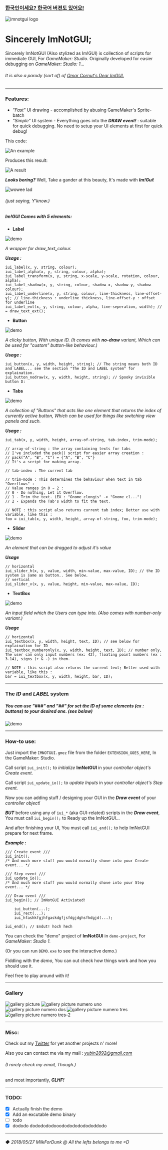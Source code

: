 ### [한국인이세요? 한국어 버젼도 있어요!](README-KOR.md)


![imnotgui logo](https://TandyRum1024.github.io/imnotgui_huge.png)

# Sincerely ImNotGUI;


Sincerely ImNotGUI (Also stylized as Im!GUI) is collection of scripts for immediate GUI, For *GameMaker: Studio*.
Originally developed for easier debugging on *GameMaker: Studio: 1*...
###### It is also a parody (sort of) of [Omar Cornut's Dear ImGUI.](https://github.com/ocornut/imgui)
&NewLine;

---

### Features:
* *"Fast"* UI drawing - accomplished by abusing GameMaker's Sprite-batch
* *"Simple"* UI system - Everything goes into the ***DRAW event!*** : suitable for quick debugging. No need to setup your UI elements at first for quick debug!

This code:

![An example](https://TandyRum1024.github.io/imnotgui/example-code.png)

Produces this result:

![A result](https://TandyRum1024.github.io/imnotgui/example-result.png)

***Looks boring?*** Well, Take a gander at this beauty, It's made with ***Im!Gui***!

![wowee lad](https://TandyRum1024.github.io/imnotgui/gal2.png)

###### *(just saying, Y'know.)*
&NewLine;
##### **Im!GUI** Comes with 5 elements:

* **Label**

![demo](https://TandyRum1024.github.io/imnotgui/example-label.png)

*A wrapper for draw_text_colour.*

***Usage :***

```
iui_label(x, y, string, colour);
iui_label_alpha(x, y, string, colour, alpha);
iui_label_transform(x, y, string, x-scale, y-scale, rotation, colour, alpha);
iui_label_shadow(x, y, string, colour, shadow-x, shadow-y, shadow-colour);
iui_label_underline(x, y, string, colour, line-thickness, line-offset-y); // line-thickness : underline thickness, line-offset-y : offset for underline
iui_label_ext(x, y, string, colour, alpha, line-seperation, width); // = draw_text_ext();
```

* **Button**

![demo](https://TandyRum1024.github.io/imnotgui/example-button.png)

*A clicky button, With unique ID. (It comes with ***no-draw*** variant, Which can be used for "custom" button-like behaviour.)*

***Usage :***

```
iui_button(x, y, width, height, string); // The string means both ID and LABEL... see the section "The ID and LABEL system" for explaination.
iui_button_nodraw(x, y, width, height, string); // Spooky invisible button D:
```

* **Tabs**

![demo](https://TandyRum1024.github.io/imnotgui/example-tabs.png)

*A collection of "Buttons" that acts like one element that returns the index of currently active button, Which can be used for things like switching view panels and such.*

***Usage :***

```
iui_tab(x, y, width, height, array-of-string, tab-index, trim-mode);

// array-of-string : the array containing texts for tabs
// I've included the pack() script for easier array creation :
// pack("A", "B", "C") = {"A", "B", "C"}
// It's a script for making array.

// tab-index : The current tab

// trim-mode : This determines the behaviour when text in tab "Overflows" :
// Value ranges in 0 ~ 2 :
// 0 - Do nothing, Let it Overflow.
// 1 - Trim the text. (EX : "Gnome clongis" -> "Gnome cl...")
// 2 - Expands the Tab's width to fit the text.

// NOTE : this script also returns current tab index; Better use with variable, like this :
foo = iui_tab(x, y, width, height, array-of-string, foo, trim-mode);
```

* **Slider**

![demo](https://TandyRum1024.github.io/imnotgui/example-slider.png)

*An element that can be dragged to adjust it's value*

***Usage***

```
// horizontal
iui_slider_h(x, y, value, width, min-value, max-value, ID); // the ID system is same as button.. See below.
// vertical
iui_slider_v(x, y, value, height, min-value, max-value, ID);
```

* **TextBox**

![demo](https://TandyRum1024.github.io/imnotgui/example-textbox.png)

*An input field which the Users can type into. (Also comes with number-only variant.)*

***Usage***

```
// horizontal
iui_textbox(x, y, width, height, text, ID); // see below for explaination for ID
iui_textbox_numberonly(x, y, width, height, text, ID); // number only, The user can only input numbers (ex: 42), floating point numbers (ex : 3.14), signs (+ & -) in them.

// NOTE : this script also returns the current text; Better used with variable, like this :
bar = iui_textbox(x, y, width, height, bar, ID);
```

---
### The ***ID*** and ***LABEL*** system
##### You can use "###" and "##" for set the ID of some elements (ex : buttons) to your desired one. (see below)
![demo](https://TandyRum1024.github.io/imnotgui/example-id-label.png)

---
### How-to use:

Just import the `IMNOTGUI.gmez` file from the folder `EXTENSION_GOES_HERE`, In the GameMaker: Studio.

Call script `iui_init();` to *initialize* **ImNotGUI** in your *controller object's Create event.*

Call script `iui_update_io();` to *update Inputs* in your *controller object's Step event.*

Now you can adding stuff / designing your GUI in the ***Draw event*** of your *controller object!*

***BUT*** before using any of `iui_*` (aka GUI-related) scripts in the ***Draw event***, You must call `iui_begin();` to Ready up the ImNotGUI...

And after finishing your UI, You must call `iui_end();` to help ImNotGUI prepare for next frame.

***Example :***
```
/// Create event ///
iui_init();
/* And much more stuff you would normally shove into your Create event... */

/// Step event ///
iui_update_io();
/* And much more stuff you would normally shove into your Step event... */

/// Draw event ///
iui_begin(); // ImNotGUI Activiated!

	iui_button(...);
	iui_rect(...);
	iui_hfashkfgjhfgaskdgfjsfdgjdghsfkdgjd(...);

iui_end(); // Endut! hoch hech
```

You can check the "demo" project of **ImNotGUI** in `demo-project`, For *GameMaker: Studio 1.*

(Or you can run `DEMO.exe` to see the interactive demo.)

Fiddling with the *demo*, You can out check how things work and how you should use it.

Feel free to play around with it!

----------

### Gallery

![gallery picture](https://TandyRum1024.github.io/imnotgui/logo-small.png)
![gallery picture numero uno](https://TandyRum1024.github.io/imnotgui/gal1.png)
![gallery picture numero dos](https://TandyRum1024.github.io/imnotgui/gal2.png)
![gallery picture numero tres](https://TandyRum1024.github.io/imnotgui/gal-demo-button.png)
![gallery picture numero tres-2](https://TandyRum1024.github.io/imnotgui/gal-demo-slider.png)

---

### Misc:

Check out my [Twitter](https://twitter.com/ZIKBAKGURI) for yet another projects n' more!

Also you can contact me via my mail : *yubin2892@gmail.com*

###### (I rarely check my email, Though.)

and most importantly, ***GLHF!***

---

### TODO:

- [x] Actually finish the demo
- [x] Add an excutable demo binary
- [ ] todo
- [x] dododo dododododooodododododododdodo

---

###### ◆ 2018/05/27 MilkForDunk @ All the lefts belongs to me =D